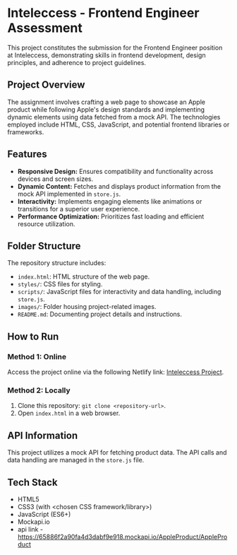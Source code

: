 # Inteleccess - Frontend Engineer Assessment

This project constitutes the submission for the Frontend Engineer position at Inteleccess, demonstrating skills in frontend development, design principles, and adherence to project guidelines.

## Project Overview

The assignment involves crafting a web page to showcase an Apple product while following Apple's design standards and implementing dynamic elements using data fetched from a mock API. The technologies employed include HTML, CSS, JavaScript, and potential frontend libraries or frameworks.

## Features

- **Responsive Design:** Ensures compatibility and functionality across devices and screen sizes.
- **Dynamic Content:** Fetches and displays product information from the mock API implemented in `store.js`.
- **Interactivity:** Implements engaging elements like animations or transitions for a superior user experience.
- **Performance Optimization:** Prioritizes fast loading and efficient resource utilization.

## Folder Structure

The repository structure includes:

- `index.html`: HTML structure of the web page.
- `styles/`: CSS files for styling.
- `scripts/`: JavaScript files for interactivity and data handling, including `store.js`.
- `images/`: Folder housing project-related images.
- `README.md`: Documenting project details and instructions.

## How to Run

### Method 1: Online

Access the project online via the following Netlify link: [Inteleccess Project](https://inteleccessprojet.netlify.app/).

### Method 2: Locally
1. Clone this repository: `git clone <repository-url>`.
2. Open `index.html` in a web browser.

## API Information

This project utilizes a mock API for fetching product data. The API calls and data handling are managed in the `store.js` file.

## Tech Stack

- HTML5
- CSS3 (with <chosen CSS framework/library>)
- JavaScript (ES6+)
- Mockapi.io
- api link - https://65886f2a90fa4d3dabf9e918.mockapi.io/AppleProduct/AppleProduct

